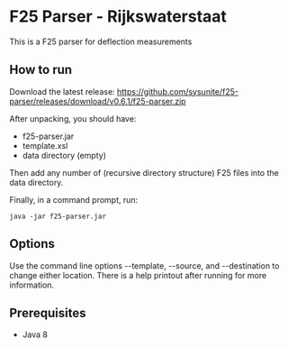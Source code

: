 # F25 Parser - Rijkswaterstaat
This is a F25 parser for deflection measurements

## How to run
Download the latest release: https://github.com/sysunite/f25-parser/releases/download/v0.6.1/f25-parser.zip

After unpacking, you should have:

- f25-parser.jar
- template.xsl
- data directory (empty)

Then add any number of (recursive directory structure) F25 files into the data directory.

Finally, in a command prompt, run:
```
java -jar f25-parser.jar
```

## Options
Use the command line options --template, --source, and --destination to change either location.
There is a help printout after running for more information.

## Prerequisites

- Java 8
